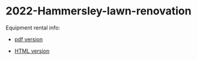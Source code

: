 
<!-- README.md is generated from README.Rmd. Please edit that file -->

# 2022-Hammersley-lawn-renovation

Equipment rental info:

-   [pdf
    version](https://evanmascitti.github.io/2022-Hammersley-lawn-renovation/Hammersley-lqwn-renovation-equipment-rentals-info.pdf)

-   [HTML
    version](https://evanmascitti.github.io/2022-Hammersley-lawn-renovation/Hammersley-lqwn-renovation-equipment-rentals-info.html)
